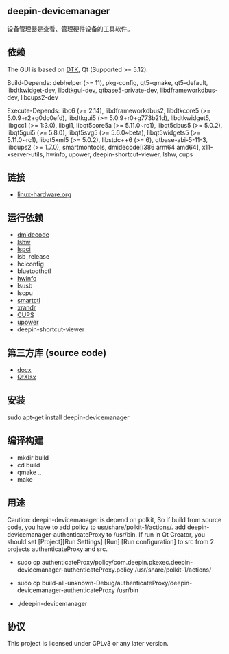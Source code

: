 ## deepin-devicemanager
设备管理器是查看、管理硬件设备的工具软件。

## 依赖
The GUI is based on [DTK](https://github.com/linuxdeepin/dtkwidget), Qt (Supported >= 5.12).

Build-Depends: debhelper (>= 11), pkg-config, qt5-qmake, qt5-default, libdtkwidget-dev, libdtkgui-dev, qtbase5-private-dev, libdframeworkdbus-dev, libcups2-dev

Execute-Depends: libc6 (>= 2.14), libdframeworkdbus2, libdtkcore5 (>= 5.0.9+r2+g0dc0efd), libdtkgui5 (>= 5.0.9+r0+g773b21d), libdtkwidget5, libgcc1 (>= 1:3.0), libgl1, libqt5core5a (>= 5.11.0~rc1), libqt5dbus5 (>= 5.0.2), libqt5gui5 (>= 5.8.0), libqt5svg5 (>= 5.6.0~beta), libqt5widgets5 (>= 5.11.0~rc1), libqt5xml5 (>= 5.0.2), libstdc++6 (>= 6), qtbase-abi-5-11-3, libcups2 (>= 1.7.0), smartmontools, dmidecode[i386 arm64 amd64], x11-xserver-utils, hwinfo, upower, deepin-shortcut-viewer, lshw, cups

## 链接
- [linux-hardware.org](https://linux-hardware.org/)

## 运行依赖
- [dmidecode](http://www.nongnu.org/dmidecode/)
- [lshw](https://ezix.org/project/wiki/HardwareLiSter)
- [lspci](https://github.com/linuxhw/LsPCI)
- lsb_release
- hciconfig
- bluetoothctl
- [hwinfo](https://github.com/linuxhw/HWInfo)
- lsusb
- lscpu
- [smartctl](https://www.smartmontools.org/)
- [xrandr](https://www.x.org/wiki/Projects/XRandR/)
- [CUPS](https://www.cups.org/index.html)
- [upower](https://upower.freedesktop.org/)
- deepin-shortcut-viewer

## 第三方库 (source code)
- [docx](https://github.com/lpxxn/docx)
- [QtXlsx](http://qtxlsx.debao.me)

## 安装
sudo apt-get install deepin-devicemanager

## 编译构建
- mkdir build
- cd build
- qmake ..
- make

## 用途
Caution: deepin-devicemanager is depend on polkit, So if build from source code, 
you have to add policy to usr/share/polkit-1/actions/. 
add deepin-devicemanager-authenticateProxy to /usr/bin.
If run in Qt Creator, you should set [Project][Run Settings] [Run] [Run configuration] to src from 2 projects authenticateProxy and src.

- sudo cp authenticateProxy/policy/com.deepin.pkexec.deepin-devicemanager-authenticateProxy.policy /usr/share/polkit-1/actions/
- sudo cp build-all-unknown-Debug/authenticateProxy/deepin-devicemanager-authenticateProxy /usr/bin

- ./deepin-devicemanager

## 协议
This project is licensed under GPLv3 or any later version.
